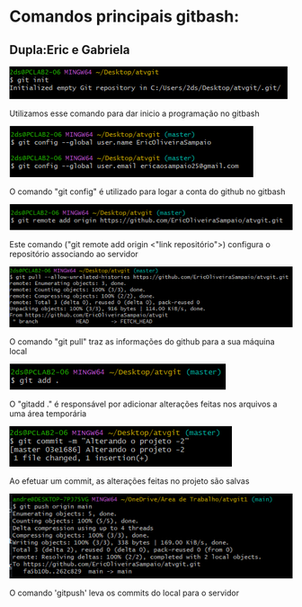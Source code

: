 <h1>Comandos principais gitbash:</h1>
<h2>Dupla:Eric e Gabriela</h2>
<img src= "img/git init.png">
  <p> Utilizamos esse comando para dar inicio a programação no gitbash</p>

<img src= "img/git config name e email.png">
  <p>O comando "git config" é utilizado para logar a conta do github no gitbash</p>

<img src= "img/git add orign.png">  
  <p>Este comando ("git remote add origin <"link repositório">) configura o repositório associando ao servidor</p>

<img src = "img/git pull.png">
<p>O comando "git pull" traz as informações do github para a sua máquina local</p>

<img src= "img/git add ..png">  
  <p>O "gitadd ." é responsável por adicionar alterações feitas nos arquivos a uma área temporária</p>

<img src= "img/git commit.png">  
  <p>Ao efetuar um commit, as alterações feitas no projeto são salvas</p>

<img src = "img/git push.png">
<p>O comando 'gitpush' leva os commits do local para o servidor</p>








